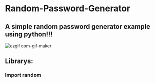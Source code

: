 # Random-Password-Generator
## A simple random password generator example using python!!!

![ezgif com-gif-maker](https://user-images.githubusercontent.com/65880991/97609397-f09fa200-19e9-11eb-8404-04de3598159f.gif)

## Librarys:
### Import random
